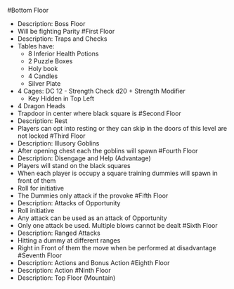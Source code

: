 #Bottom Floor
  * Description: Boss Floor
  * Will be fighting Parity
#First Floor
  * Description: Traps and Checks
  * Tables have:
    - 8 Inferior Health Potions
    - 2 Puzzle Boxes
    - Holy book
    - 4 Candles
    - Silver Plate
  * 4 Cages: DC 12 - Strength Check d20 + Strength Modifier
    - Key Hidden in Top Left
  * 4 Dragon Heads
  * Trapdoor in center where black square is
#Second Floor
  * Description: Rest
  * Players can opt into resting or they can skip in the doors of this level are not locked
#Third Floor
  * Description: Illusory Goblins
  * After opening chest each the goblins will spawn
#Fourth Floor
  * Description: Disengage and Help (Advantage)
  * Players will stand on the black squares
  * When each player is occupy a square training dummies will spawn in front of them
  * Roll for initiative
  * The Dummies only attack if the provoke
#Fifth Floor
  * Description: Attacks of Opportunity
  * Roll initiative
  * Any attack can be used as an attack of Opportunity
  * Only one attack be used. Multiple blows cannot be dealt
#Sixth Floor
  * Description: Ranged Attacks
  * Hitting a dummy at different ranges
  * Right in Front of them the move when be performed at disadvantage
#Seventh Floor
  * Description: Actions and Bonus Action
#Eighth Floor
  * Description: Action
#Ninth Floor
  * Description: Top Floor (Mountain)
